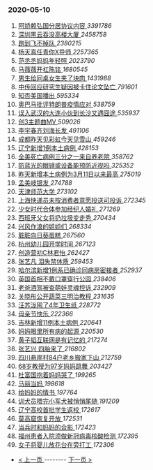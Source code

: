 ### 2020-05-10 
1. [ 阿娇赖弘国分居协议内容 ](https://s.weibo.com/weibo?q=%23%E9%98%BF%E5%A8%87%E8%B5%96%E5%BC%98%E5%9B%BD%E5%88%86%E5%B1%85%E5%8D%8F%E8%AE%AE%E5%86%85%E5%AE%B9%23&Refer=top) *3391786*
1. [ 深圳黑云吞没高楼大厦 ](https://s.weibo.com/weibo?q=%23%E6%B7%B1%E5%9C%B3%E9%BB%91%E4%BA%91%E5%90%9E%E6%B2%A1%E9%AB%98%E6%A5%BC%E5%A4%A7%E5%8E%A6%23&Refer=top) *2458758*
1. [ 跑到飞不掉队 ](https://s.weibo.com/weibo?q=%23%E8%B7%91%E5%88%B0%E9%A3%9E%E4%B8%8D%E6%8E%89%E9%98%9F%23&topic_ad=1&Refer=top) *2380215*
1. [ 杨天真任青你X导师 ](https://s.weibo.com/weibo?q=%23%E6%9D%A8%E5%A4%A9%E7%9C%9F%E4%BB%BB%E9%9D%92%E4%BD%A0X%E5%AF%BC%E5%B8%88%23&Refer=top) *2257365*
1. [ 范丞丞妈妈年轻照 ](https://s.weibo.com/weibo?q=%E8%8C%83%E4%B8%9E%E4%B8%9E%E5%A6%88%E5%A6%88%E5%B9%B4%E8%BD%BB%E7%85%A7&Refer=top) *2023790*
1. [ 马薇薇开杠陈铭 ](https://s.weibo.com/weibo?q=%23%E9%A9%AC%E8%96%87%E8%96%87%E5%BC%80%E6%9D%A0%E9%99%88%E9%93%AD%23&topic_ad=1&Refer=top) *1680545*
1. [ 男生给同桌女生夹了块肉 ](https://s.weibo.com/weibo?q=%23%E7%94%B7%E7%94%9F%E7%BB%99%E5%90%8C%E6%A1%8C%E5%A5%B3%E7%94%9F%E5%A4%B9%E4%BA%86%E5%9D%97%E8%82%89%23&Refer=top) *1431988*
1. [ 中传回应研究生疑因被卡住论文坠亡 ](https://s.weibo.com/weibo?q=%23%E4%B8%AD%E4%BC%A0%E5%9B%9E%E5%BA%94%E7%A0%94%E7%A9%B6%E7%94%9F%E7%96%91%E5%9B%A0%E8%A2%AB%E5%8D%A1%E4%BD%8F%E8%AE%BA%E6%96%87%E5%9D%A0%E4%BA%A1%23&Refer=top) *791601*
1. [ 知否美国播出 ](https://s.weibo.com/weibo?q=%23%E7%9F%A5%E5%90%A6%E7%BE%8E%E5%9B%BD%E6%92%AD%E5%87%BA%23&Refer=top) *595334*
1. [ 奥巴马批评特朗普疫情应对 ](https://s.weibo.com/weibo?q=%23%E5%A5%A5%E5%B7%B4%E9%A9%AC%E6%89%B9%E8%AF%84%E7%89%B9%E6%9C%97%E6%99%AE%E7%96%AB%E6%83%85%E5%BA%94%E5%AF%B9%23&Refer=top) *538759*
1. [ 误入武汉的大连小伙到长沙又遇囧途 ](https://s.weibo.com/weibo?q=%23%E8%AF%AF%E5%85%A5%E6%AD%A6%E6%B1%89%E7%9A%84%E5%A4%A7%E8%BF%9E%E5%B0%8F%E4%BC%99%E5%88%B0%E9%95%BF%E6%B2%99%E5%8F%88%E9%81%87%E5%9B%A7%E9%80%94%23&Refer=top) *535937*
1. [ 创3主题曲MV ](https://s.weibo.com/weibo?q=%23%E5%88%9B3%E4%B8%BB%E9%A2%98%E6%9B%B2MV%23&Refer=top) *509026*
1. [ 李宇春齐刘海长发 ](https://s.weibo.com/weibo?q=%23%E6%9D%8E%E5%AE%87%E6%98%A5%E9%BD%90%E5%88%98%E6%B5%B7%E9%95%BF%E5%8F%91%23&Refer=top) *491106*
1. [ 成都昨天见彩虹今天见雪山 ](https://s.weibo.com/weibo?q=%23%E6%88%90%E9%83%BD%E6%98%A8%E5%A4%A9%E8%A7%81%E5%BD%A9%E8%99%B9%E4%BB%8A%E5%A4%A9%E8%A7%81%E9%9B%AA%E5%B1%B1%23&Refer=top) *459246*
1. [ 辽宁新增1例本土病例 ](https://s.weibo.com/weibo?q=%E8%BE%BD%E5%AE%81%E6%96%B0%E5%A2%9E1%E4%BE%8B%E6%9C%AC%E5%9C%9F%E7%97%85%E4%BE%8B&Refer=top) *428153*
1. [ 全美死亡病例三分之一来自养老院 ](https://s.weibo.com/weibo?q=%23%E5%85%A8%E7%BE%8E%E6%AD%BB%E4%BA%A1%E7%97%85%E4%BE%8B%E4%B8%89%E5%88%86%E4%B9%8B%E4%B8%80%E6%9D%A5%E8%87%AA%E5%85%BB%E8%80%81%E9%99%A2%23&Refer=top) *358762*
1. [ 防蓝光的眼镜或设备能预防近视吗 ](https://s.weibo.com/weibo?q=%23%E9%98%B2%E8%93%9D%E5%85%89%E7%9A%84%E7%9C%BC%E9%95%9C%E6%88%96%E8%AE%BE%E5%A4%87%E8%83%BD%E9%A2%84%E9%98%B2%E8%BF%91%E8%A7%86%E5%90%97%23&Refer=top) *325352*
1. [ 昨天新增本土病例为3月11日以来最高 ](https://s.weibo.com/weibo?q=%E6%98%A8%E5%A4%A9%E6%96%B0%E5%A2%9E%E6%9C%AC%E5%9C%9F%E7%97%85%E4%BE%8B%E4%B8%BA3%E6%9C%8811%E6%97%A5%E4%BB%A5%E6%9D%A5%E6%9C%80%E9%AB%98&Refer=top) *275019*
1. [ 孟美岐银发 ](https://s.weibo.com/weibo?q=%23%E5%AD%9F%E7%BE%8E%E5%B2%90%E9%93%B6%E5%8F%91%23&Refer=top) *274788*
1. [ 天津师范大学 ](https://s.weibo.com/weibo?q=%23%E5%A4%A9%E6%B4%A5%E5%B8%88%E8%8C%83%E5%A4%A7%E5%AD%A6%23&Refer=top) *273102*
1. [ 上海快递员未按消费者意愿投送可投诉 ](https://s.weibo.com/weibo?q=%E4%B8%8A%E6%B5%B7%E5%BF%AB%E9%80%92%E5%91%98%E6%9C%AA%E6%8C%89%E6%B6%88%E8%B4%B9%E8%80%85%E6%84%8F%E6%84%BF%E6%8A%95%E9%80%81%E5%8F%AF%E6%8A%95%E8%AF%89&Refer=top) *272345*
1. [ 少女时代合体参加经纪人婚礼 ](https://s.weibo.com/weibo?q=%23%E5%B0%91%E5%A5%B3%E6%97%B6%E4%BB%A3%E5%90%88%E4%BD%93%E5%8F%82%E5%8A%A0%E7%BB%8F%E7%BA%AA%E4%BA%BA%E5%A9%9A%E7%A4%BC%23&Refer=top) *271269*
1. [ 西班牙父女将扔垃圾变走秀 ](https://s.weibo.com/weibo?q=%E8%A5%BF%E7%8F%AD%E7%89%99%E7%88%B6%E5%A5%B3%E5%B0%86%E6%89%94%E5%9E%83%E5%9C%BE%E5%8F%98%E8%B5%B0%E7%A7%80&Refer=top) *270434*
1. [ 兴风作浪的姐姐们 ](https://s.weibo.com/weibo?q=%E5%85%B4%E9%A3%8E%E4%BD%9C%E6%B5%AA%E7%9A%84%E5%A7%90%E5%A7%90%E4%BB%AC&Refer=top) *268334*
1. [ 脏脏向日葵蛋糕 ](https://s.weibo.com/weibo?q=%23%E8%84%8F%E8%84%8F%E5%90%91%E6%97%A5%E8%91%B5%E8%9B%8B%E7%B3%95%23&Refer=top) *267560*
1. [ 杭州幼儿园开学时间 ](https://s.weibo.com/weibo?q=%E6%9D%AD%E5%B7%9E%E5%B9%BC%E5%84%BF%E5%9B%AD%E5%BC%80%E5%AD%A6%E6%97%B6%E9%97%B4&Refer=top) *267123*
1. [ 创造营初C林君怡 ](https://s.weibo.com/weibo?q=%23%E5%88%9B%E9%80%A0%E8%90%A5%E5%88%9DC%E6%9E%97%E5%90%9B%E6%80%A1%23&Refer=top) *262427*
1. [ 张艺凡 泪失禁体质 ](https://s.weibo.com/weibo?q=%E5%BC%A0%E8%89%BA%E5%87%A1%20%E6%B3%AA%E5%A4%B1%E7%A6%81%E4%BD%93%E8%B4%A8&Refer=top) *259453*
1. [ 哈尔滨新增1例系已确诊同病房密接者 ](https://s.weibo.com/weibo?q=%E5%93%88%E5%B0%94%E6%BB%A8%E6%96%B0%E5%A2%9E1%E4%BE%8B%E7%B3%BB%E5%B7%B2%E7%A1%AE%E8%AF%8A%E5%90%8C%E7%97%85%E6%88%BF%E5%AF%86%E6%8E%A5%E8%80%85&Refer=top) *252937*
1. [ 英国首相不戴口罩穿行公园 ](https://s.weibo.com/weibo?q=%23%E8%8B%B1%E5%9B%BD%E9%A6%96%E7%9B%B8%E4%B8%8D%E6%88%B4%E5%8F%A3%E7%BD%A9%E7%A9%BF%E8%A1%8C%E5%85%AC%E5%9B%AD%23&Refer=top) *238406*
1. [ 老爸酒驾被查萌娃灵魂控诉 ](https://s.weibo.com/weibo?q=%23%E8%80%81%E7%88%B8%E9%85%92%E9%A9%BE%E8%A2%AB%E6%9F%A5%E8%90%8C%E5%A8%83%E7%81%B5%E9%AD%82%E6%8E%A7%E8%AF%89%23&Refer=top) *232909*
1. [ 关晓彤公开蔬菜三明治教程 ](https://s.weibo.com/weibo?q=%23%E5%85%B3%E6%99%93%E5%BD%A4%E5%85%AC%E5%BC%80%E8%94%AC%E8%8F%9C%E4%B8%89%E6%98%8E%E6%B2%BB%E6%95%99%E7%A8%8B%23&Refer=top) *231635*
1. [ 汪苏泷囤了4年卫生纸 ](https://s.weibo.com/weibo?q=%23%E6%B1%AA%E8%8B%8F%E6%B3%B7%E5%9B%A4%E4%BA%864%E5%B9%B4%E5%8D%AB%E7%94%9F%E7%BA%B8%23&Refer=top) *228772*
1. [ 母亲节快乐 ](https://s.weibo.com/weibo?q=%E6%AF%8D%E4%BA%B2%E8%8A%82%E5%BF%AB%E4%B9%90&Refer=top) *222366*
1. [ 吉林新增11例本土病例 ](https://s.weibo.com/weibo?q=%23%E5%90%89%E6%9E%97%E6%96%B0%E5%A2%9E11%E4%BE%8B%E6%9C%AC%E5%9C%9F%E7%97%85%E4%BE%8B%23&Refer=top) *220641*
1. [ 妈妈眼里所有病的起源 ](https://s.weibo.com/weibo?q=%23%E5%A6%88%E5%A6%88%E7%9C%BC%E9%87%8C%E6%89%80%E6%9C%89%E7%97%85%E7%9A%84%E8%B5%B7%E6%BA%90%23&Refer=top) *220530*
1. [ 黄子韬互联网是有记忆的 ](https://s.weibo.com/weibo?q=%23%E9%BB%84%E5%AD%90%E9%9F%AC%E4%BA%92%E8%81%94%E7%BD%91%E6%98%AF%E6%9C%89%E8%AE%B0%E5%BF%86%E7%9A%84%23&Refer=top) *217274*
1. [ 张艺兴 四胎来了 ](https://s.weibo.com/weibo?q=%E5%BC%A0%E8%89%BA%E5%85%B4%20%E5%9B%9B%E8%83%8E%E6%9D%A5%E4%BA%86&Refer=top) *216802*
1. [ 四川悬崖村84户老乡搬家下山 ](https://s.weibo.com/weibo?q=%E5%9B%9B%E5%B7%9D%E6%82%AC%E5%B4%96%E6%9D%9184%E6%88%B7%E8%80%81%E4%B9%A1%E6%90%AC%E5%AE%B6%E4%B8%8B%E5%B1%B1&Refer=top) *212759*
1. [ 68岁教授为97岁妈妈跳舞 ](https://s.weibo.com/weibo?q=%2368%E5%B2%81%E6%95%99%E6%8E%88%E4%B8%BA97%E5%B2%81%E5%A6%88%E5%A6%88%E8%B7%B3%E8%88%9E%23&Refer=top) *203427*
1. [ 杜富国抱着妈妈哭了 ](https://s.weibo.com/weibo?q=%23%E6%9D%9C%E5%AF%8C%E5%9B%BD%E6%8A%B1%E7%9D%80%E5%A6%88%E5%A6%88%E5%93%AD%E4%BA%86%23&Refer=top) *199265*
1. [ 马丽当妈 ](https://s.weibo.com/weibo?q=%23%E9%A9%AC%E4%B8%BD%E5%BD%93%E5%A6%88%23&Refer=top) *198618*
1. [ 给妈妈的情书 ](https://s.weibo.com/weibo?q=%E7%BB%99%E5%A6%88%E5%A6%88%E7%9A%84%E6%83%85%E4%B9%A6&Refer=top) *197764*
1. [ 训犬员喂完小军犬被悄悄尾随 ](https://s.weibo.com/weibo?q=%E8%AE%AD%E7%8A%AC%E5%91%98%E5%96%82%E5%AE%8C%E5%B0%8F%E5%86%9B%E7%8A%AC%E8%A2%AB%E6%82%84%E6%82%84%E5%B0%BE%E9%9A%8F&Refer=top) *191209*
1. [ 辽宁高校首批学生返校 ](https://s.weibo.com/weibo?q=%E8%BE%BD%E5%AE%81%E9%AB%98%E6%A0%A1%E9%A6%96%E6%89%B9%E5%AD%A6%E7%94%9F%E8%BF%94%E6%A0%A1&Refer=top) *172617*
1. [ 莫高窟恢复开放 ](https://s.weibo.com/weibo?q=%E8%8E%AB%E9%AB%98%E7%AA%9F%E6%81%A2%E5%A4%8D%E5%BC%80%E6%94%BE&Refer=top) *172531*
1. [ 当兵时和妈妈的合影 ](https://s.weibo.com/weibo?q=%E5%BD%93%E5%85%B5%E6%97%B6%E5%92%8C%E5%A6%88%E5%A6%88%E7%9A%84%E5%90%88%E5%BD%B1&Refer=top) *172423*
1. [ 福州患者入院须做新冠病毒核酸检测 ](https://s.weibo.com/weibo?q=%23%E7%A6%8F%E5%B7%9E%E6%82%A3%E8%80%85%E5%85%A5%E9%99%A2%E9%A1%BB%E5%81%9A%E6%96%B0%E5%86%A0%E7%97%85%E6%AF%92%E6%A0%B8%E9%85%B8%E6%A3%80%E6%B5%8B%23&Refer=top) *172395*
1. [ 女子将婴儿放花台在旁打工 ](https://s.weibo.com/weibo?q=%23%E5%A5%B3%E5%AD%90%E5%B0%86%E5%A9%B4%E5%84%BF%E6%94%BE%E8%8A%B1%E5%8F%B0%E5%9C%A8%E6%97%81%E6%89%93%E5%B7%A5%23&Refer=top) *172306* 

- [ < 上一页 ](https://github.com/able8/weibo-hot-record/blob/master/2020-05-09.md) -------- [ 下一页 > ](https://github.com/able8/weibo-hot-record/blob/master/2020-05-11.md)
